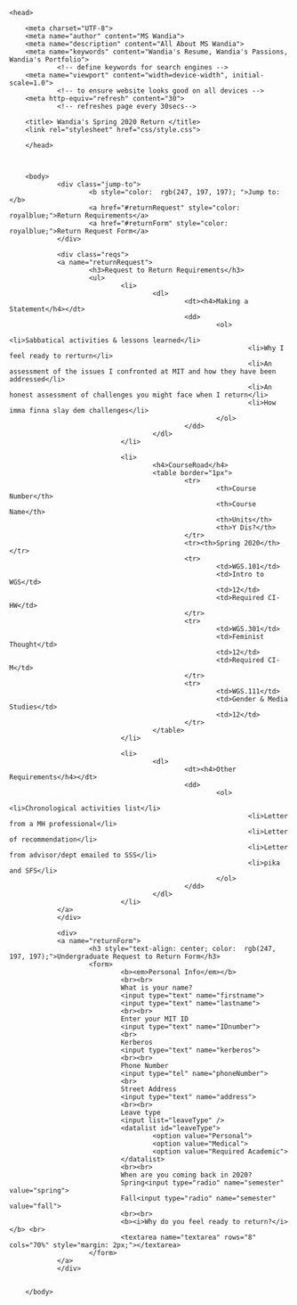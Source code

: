 <!DOCTYPE html>
<html>

    <head>

        <meta charset="UTF-8">
        <meta name="author" content="MS Wandia">
        <meta name="description" content="All About MS Wandia">
        <meta name="keywords" content="Wandia's Resume, Wandia's Passions, Wandia's Portfolio">
                <!-- define keywords for search engines -->
        <meta name="viewport" content="width=device-width", initial-scale=1.0">
                <!-- to ensure website looks good on all devices -->
        <meta http-equiv="refresh" content="30"> 
                <!-- refreshes page every 30secs-->
                
        <title> Wandia's Spring 2020 Return </title>
        <link rel="stylesheet" href="css/style.css">

        </head>



        <body>
                <div class="jump-to">
                        <b style="color:  rgb(247, 197, 197); ">Jump to:</b>
                        <a href="#returnRequest" style="color: royalblue;">Return Requirements</a>
                        <a href="#returnForm" style="color: royalblue;">Return Request Form</a>
                </div>
                
                <div class="reqs">
                <a name="returnRequest">
                        <h3>Request to Return Requirements</h3>
                        <ul>
                                <li>
                                        <dl>
                                                <dt><h4>Making a Statement</h4></dt>
                                                <dd>
                                                        <ol>
                                                                <li>Sabbatical activities & lessons learned</li>
                                                                <li>Why I feel ready to rerturn</li>
                                                                <li>An assessment of the issues I confronted at MIT and how they have been addressed</li>
                                                                <li>An honest assessment of challenges you might face when I return</li>
                                                                <li>How imma finna slay dem challenges</li>
                                                        </ol>
                                                </dd>
                                        </dl>
                                </li>
                
                                <li>
                                        <h4>CourseRoad</h4>
                                        <table border="1px">
                                                <tr>
                                                        <th>Course Number</th>
                                                        <th>Course Name</th>
                                                        <th>Units</th>
                                                        <th>Y Dis?</th>
                                                </tr>
                                                <tr><th>Spring 2020</th></tr>
                                                <tr>
                                                        <td>WGS.101</td>
                                                        <td>Intro to WGS</td>
                                                        <td>12</td>
                                                        <td>Required CI-HW</td>
                                                </tr>
                                                <tr>
                                                        <td>WGS.301</td>
                                                        <td>Feminist Thought</td>
                                                        <td>12</td>
                                                        <td>Required CI-M</td>
                                                </tr>
                                                <tr>
                                                        <td>WGS.111</td>
                                                        <td>Gender & Media Studies</td>
                                                        <td>12</td>
                                                </tr>
                                        </table>
                                </li>

                                <li>
                                        <dl>
                                                <dt><h4>Other Requirements</h4></dt>
                                                <dd>
                                                        <ol>
                                                                <li>Chronological activities list</li>
                                                                <li>Letter from a MH professional</li>
                                                                <li>Letter of recommendation</li>
                                                                <li>Letter from advisor/dept emailed to SSS</li>
                                                                <li>pika and SFS</li>
                                                        </ol>
                                                </dd>
                                        </dl>
                                </li>
                </a>
                </div>

                <div>
                <a name="returnForm">
                        <h3 style="text-align: center; color:  rgb(247, 197, 197);">Undergraduate Request to Return Form</h3> 
                        <form>
                                <b><em>Personal Info</em></b>
                                <br><br>
                                What is your name?
                                <input type="text" name="firstname">
                                <input type="text" name="lastname">
                                <br><br>
                                Enter your MIT ID 
                                <input type="text" name="IDnumber">
                                <br>
                                Kerberos
                                <input type="text" name="kerberos">
                                <br><br>
                                Phone Number
                                <input type="tel" name="phoneNumber">
                                <br>
                                Street Address
                                <input type="text" name="address">
                                <br><br>
                                Leave type
                                <input list="leaveType" />
                                <datalist id="leaveType">
                                        <option value="Personal">
                                        <option value="Medical">
                                        <option value="Required Academic">
                                </datalist>
                                <br><br>
                                When are you coming back in 2020?
                                Spring<input type="radio" name="semester" value="spring">
                                Fall<input type="radio" name="semester" value="fall">
                                <br><br>
                                <b><i>Why do you feel ready to return?</i></b> <br>
                                <textarea name="textarea" rows="8" cols="70%" style="margin: 2px;"></textarea>
                        </form>
                </a>      
                </div>
                

        </body>

</html>
